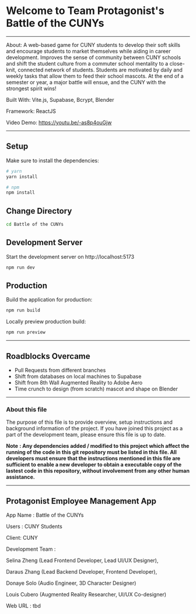 # Welcome to Team Protagonist's Battle of the CUNYs

***
About: A web-based game for CUNY students to develop their soft skills and encourage students to market themselves while aiding in career development. Improves the sense of community between CUNY schools and shift the student culture from a commuter school mentality to a close-knit, connected network of students. Students are motivated by daily and weekly tasks that allow them to feed their school mascots. At the end of a semester or year, a major battle will ensue, and the CUNY with the strongest spirit wins!


Built With: Vite.js, Supabase, Bcrypt, Blender

Framework: ReactJS

Video Demo: https://youtu.be/-as8p4ouGjw

***

## Setup

Make sure to install the dependencies:

```bash
# yarn
yarn install

# npm
npm install

```
## Change Directory
```bash
cd Battle of the CUNYs
```
## Development Server

Start the development server on http://localhost:5173

```bash
npm run dev
```

## Production

Build the application for production:

```bash
npm run build
```

Locally preview production build:

```bash
npm run preview
```

***

## Roadblocks Overcame

- Pull Requests from different branches
- Shift from databases on local machines to Supabase
- Shift from 8th Wall Augmented Reality to Adobe Aero
- Time crunch to design (from scratch) mascot and shape on Blender

***

### **About this file**
The purpose of this file is to provide overview, setup instructions and background information of the project. If you have joined this project as a part of the development team, please ensure this file is up to date.

**Note** **: Any dependencies added / modified to this project which affect the running of the code in this git repository must be listed in this file. All developers must ensure that the instructions mentioned in this file are sufficient to enable a new developer to obtain a executable copy of the lastest code in this repository, without involvement from any other human assistance.**

***

## Protagonist Employee Management App
App Name : Battle of the CUNYs

Users : CUNY Students

Client: CUNY

Development Team :

Selina Zheng (Lead Frontend Developer, Lead UI/UX Designer),

Daraus Zhang (Lead Backend Developer, Frontend Developer),

Donaye Solo (Audio Engineer, 3D Character Designer)

Louis Cubero (Augmented Reality Researcher, UI/UX Co-designer)

Web URL : tbd
